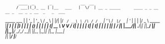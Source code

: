           ____  _       _             __  __                                                                    
         / ___|(_)_ __ | |__   ___   |  \/  | __ _ _____      ____ _ _ __   __ _  __ _ _ __  _   _  ___         
  _____  \___ \| | '_ \| '_ \ / _ \  | |\/| |/ _` / __\ \ /\ / / _` | '_ \ / _` |/ _` | '_ \| | | |/ _ \  _____ 
 |_____|  ___) | | |_) | | | | (_) | | |  | | (_| \__ \\ V  V / (_| | | | | (_| | (_| | | | | |_| |  __/ |_____|
         |____/|_| .__/|_| |_|\___/  |_|  |_|\__,_|___/ \_/\_/ \__,_|_| |_|\__, |\__,_|_| |_|\__, |\___|        
                 |_|                                                       |___/             |___/              

